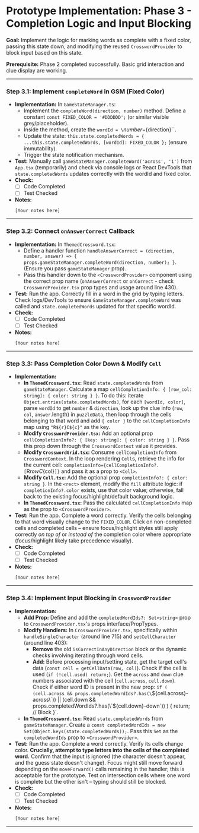 # Prototype Implementation: Phase 3 - Completion Logic and Input Blocking

**Goal:** Implement the logic for marking words as complete with a fixed color, passing this state down, and modifying the reused `CrosswordProvider` to block input based on this state.

**Prerequisite:** Phase 2 completed successfully. Basic grid interaction and clue display are working.

---

### Step 3.1: Implement `completeWord` in GSM (Fixed Color)

*   **Implementation:** In `GameStateManager.ts`:
    *   Implement the `completeWord(direction, number)` method. Define a constant `const FIXED_COLOR = '#DDDDDD';` (or similar visible grey/placeholder).
    *   Inside the method, create the `wordId = \`${number}-${direction}\``.
    *   Update the state: `this.state.completedWords = { ...this.state.completedWords, [wordId]: FIXED_COLOR };` (ensure immutability).
    *   Trigger the state notification mechanism.
*   **Test:** Manually call `gameStateManager.completeWord('across', '1')` from `App.tsx` (temporarily) and check via console logs or React DevTools that `state.completedWords` updates correctly with the wordId and fixed color.
*   **Check:**
    *   [ ] Code Completed
    *   [ ] Test Checked
*   **Notes:**
    ```
    [Your notes here]
    ```

---

### Step 3.2: Connect `onAnswerCorrect` Callback

*   **Implementation:** In `ThemedCrossword.tsx`:
    *   Define a handler function `handleAnswerCorrect = (direction, number, answer) => { props.gameStateManager.completeWord(direction, number); }`. (Ensure you pass `gameStateManager` prop).
    *   Pass this handler down to the `<CrosswordProvider>` component using the correct prop name (`onAnswerCorrect` or `onCorrect` - check `CrosswordProvider.tsx` prop types and usage around line 430).
*   **Test:** Run the app. Correctly fill in a word in the grid by typing letters. Check logs/DevTools to ensure `GameStateManager.completeWord` was called and `state.completedWords` updated for that specific wordId.
*   **Check:**
    *   [ ] Code Completed
    *   [ ] Test Checked
*   **Notes:**
    ```
    [Your notes here]
    ```

---

### Step 3.3: Pass Completion Color Down & Modify `Cell`

*   **Implementation:**
    *   **In `ThemedCrossword.tsx`:** Read `state.completedWords` from `gameStateManager`. Calculate a map `cellCompletionInfo: { [row_col: string]: { color: string } }`. To do this: iterate `Object.entries(state.completedWords)`, for each `[wordId, color]`, parse `wordId` to get `number` & `direction`, look up the clue info (`row`, `col`, `answer`.length) in `puzzleData`, then loop through the cells belonging to that word and add `{ color }` to the `cellCompletionInfo` map using `"R${r}C${c}"` as the key.
    *   **Modify `CrosswordProvider.tsx`:** Add an optional prop `cellCompletionInfo?: { [key: string]: { color: string } }`. Pass this prop down through the `CrosswordContext` value it provides.
    *   **Modify `CrosswordGrid.tsx`:** Consume `cellCompletionInfo` from `CrosswordContext`. In the loop rendering `Cell`s, retrieve the info for the current cell: `completionInfo={cellCompletionInfo?.[`R${row}C${col}`]}` and pass it as a prop to `<Cell>`.
    *   **Modify `Cell.tsx`:** Add the optional prop `completionInfo?: { color: string }`. In the `<rect>` element, modify the `fill` attribute logic: if `completionInfo?.color` exists, use that color value; otherwise, fall back to the existing focus/highlight/default background logic.
    *   **In `ThemedCrossword.tsx`:** Pass the calculated `cellCompletionInfo` map as the prop to `<CrosswordProvider>`.
*   **Test:** Run the app. Complete a word correctly. Verify the cells belonging to that word visually change to the `FIXED_COLOR`. Click on non-completed cells and completed cells – ensure focus/highlight styles still apply correctly *on top of* or *instead of* the completion color where appropriate (focus/highlight likely take precedence visually).
*   **Check:**
    *   [ ] Code Completed
    *   [ ] Test Checked
*   **Notes:**
    ```
    [Your notes here]
    ```

---

### Step 3.4: Implement Input Blocking in `CrosswordProvider`

*   **Implementation:**
    *   **Add Prop:** Define and add the `completedWordIds?: Set<string>` prop to `CrosswordProvider.tsx`'s props interface/PropTypes.
    *   **Modify Handlers:** In `CrosswordProvider.tsx`, specifically within `handleSingleCharacter` (around line 715) and `setCellCharacter` (around line 403):
        *   **Remove** the old `isCorrectInAnyDirection` block or the dynamic checks involving iterating through word cells.
        *   **Add:** Before processing input/setting state, get the target cell's data (`const cell = getCellData(row, col)`). Check if the cell is used (`if (!cell.used) return;`). Get the `across` and `down` clue numbers associated with the cell (`cell.across`, `cell.down`). Check if either word ID is present in the new prop: `if ( (cell.across && props.completedWordIds?.has(\`${cell.across}-across\`)) || (cell.down && props.completedWordIds?.has(\`${cell.down}-down\`)) ) { return; // Block }`.
    *   **In `ThemedCrossword.tsx`:** Read `state.completedWords` from `gameStateManager`. Create a `const completedWordIds = new Set(Object.keys(state.completedWords));`. Pass this `Set` as the `completedWordIds` prop to `<CrosswordProvider>`.
*   **Test:** Run the app. Complete a word correctly. Verify its cells change color. **Crucially, attempt to type letters into the cells of the completed word.** Confirm that the input is ignored (the character doesn't appear, and the guess state doesn't change). Focus might still move forward depending on the `moveForward()` calls remaining in the handler; this is acceptable for the prototype. Test on intersection cells where one word is complete but the other isn't – typing should still be blocked.
*   **Check:**
    *   [ ] Code Completed
    *   [ ] Test Checked
*   **Notes:**
    ```
    [Your notes here]
    ```

---
